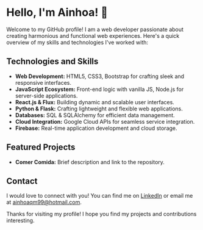 # Hello, I'm Ainhoa! 👋

Welcome to my GitHub profile! I am a web developer passionate about creating harmonious and functional web experiences. Here's a quick overview of my skills and technologies I've worked with:

## Technologies and Skills

- **Web Development:** HTML5, CSS3, Bootstrap for crafting sleek and responsive interfaces.
- **JavaScript Ecosystem:** Front-end logic with vanilla JS, Node.js for server-side applications.
- **React.js & Flux:** Building dynamic and scalable user interfaces.
- **Python & Flask:** Crafting lightweight and flexible web applications.
- **Databases:** SQL & SQLAlchemy for efficient data management.
- **Cloud Integration:** Google Cloud APIs for seamless service integration.
- **Firebase:** Real-time application development and cloud storage.

## Featured Projects

- **Comer Comida:** Brief description and link to the repository.

## Contact

I would love to connect with you! You can find me on [LinkedIn](https://www.linkedin.com/in/ainhoa-quesada-marquez-981997247/) or email me at ainhoaqm99@hotmail.com.

Thanks for visiting my profile! I hope you find my projects and contributions interesting.

